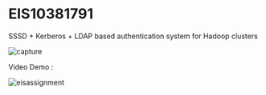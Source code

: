 # EIS10381791
SSSD + Kerberos + LDAP based authentication system for Hadoop clusters

![capture](https://user-images.githubusercontent.com/38833701/43997563-9ebcb644-9dd6-11e8-8944-b7755b1569d6.PNG)


Video Demo :

![eisassignment](https://user-images.githubusercontent.com/38833701/43997596-d2a0f2da-9dd7-11e8-9b4c-2799a236674f.gif)
